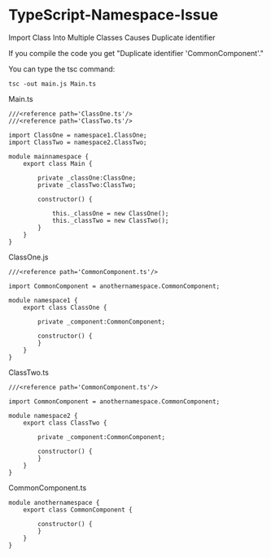TypeScript-Namespace-Issue
==========================

Import Class Into Multiple Classes Causes Duplicate identifier

If you compile the code you get "Duplicate identifier 'CommonComponent'."

You can type the tsc command:

```
tsc -out main.js Main.ts
```


Main.ts

```
///<reference path='ClassOne.ts'/>
///<reference path='ClassTwo.ts'/>

import ClassOne = namespace1.ClassOne;
import ClassTwo = namespace2.ClassTwo;

module mainnamespace {
    export class Main {

        private _classOne:ClassOne;
        private _classTwo:ClassTwo;

        constructor() {

            this._classOne = new ClassOne();
            this._classTwo = new ClassTwo();
        }
    }
}
```


ClassOne.js

```
///<reference path='CommonComponent.ts'/>

import CommonComponent = anothernamespace.CommonComponent;

module namespace1 {
    export class ClassOne {

        private _component:CommonComponent;

        constructor() {
        }
    }
}
```

ClassTwo.ts

```
///<reference path='CommonComponent.ts'/>

import CommonComponent = anothernamespace.CommonComponent;

module namespace2 {
    export class ClassTwo {

        private _component:CommonComponent;

        constructor() {
        }
    }
}
```

CommonComponent.ts

```
module anothernamespace {
    export class CommonComponent {

        constructor() {
        }
    }
}
```